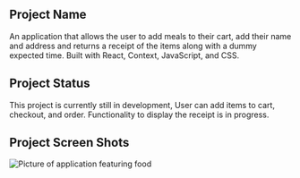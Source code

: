 ## Project Name

An application that allows the user to add meals to their cart, add their name and address and returns a receipt of the items along with
a dummy expected time. Built with React, Context, JavaScript, and CSS.

## Project Status

This project is currently still in development, User can add items to cart, checkout, and order. Functionality to display the receipt is in progress.

## Project Screen Shots
![Picture of application featuring food](/github-screenshot-1.jpg?raw=true "Simply Fresh")
